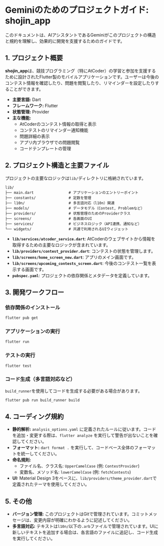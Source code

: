 
# Geminiのためのプロジェクトガイド: shojin_app

このドキュメントは、AIアシスタントであるGeminiがこのプロジェクトの構造と規約を理解し、効果的に開発を支援するためのガイドです。

## 1. プロジェクト概要

**shojin_app**は、競技プログラミング（特にAtCoder）の学習と参加を支援するために設計されたFlutter製のモバイルアプリケーションです。ユーザーは今後のコンテスト情報を確認したり、問題を閲覧したり、リマインダーを設定したりすることができます。

- **主要言語:** Dart
- **フレームワーク:** Flutter
- **状態管理:** Provider
- **主な機能:**
    - AtCoderのコンテスト情報の取得と表示
    - コンテストのリマインダー通知機能
    - 問題詳細の表示
    - アプリ内ブラウザでの問題閲覧
    - コードテンプレートの管理

## 2. プロジェクト構造と主要ファイル

プロジェクトの主要なロジックは`lib/`ディレクトリに格納されています。

```
lib/
├── main.dart                # アプリケーションのエントリーポイント
├── constants/               # 定数を管理
├── l10n/                    # 多言語対応（l10n）関連
├── models/                  # データモデル（Contest, Problemなど）
├── providers/               # 状態管理のためのProviderクラス
├── screens/                 # 各画面のUI
├── services/                # ビジネスロジック（API連携、通知など）
└── widgets/                 # 共通で利用されるUIウィジェット
```

- **`lib/services/atcoder_service.dart`**: AtCoderのウェブサイトから情報を取得するための主要なロジックが含まれています。
- **`lib/providers/contest_provider.dart`**: コンテストの状態を管理します。
- **`lib/screens/home_screen_new.dart`**: アプリのメイン画面です。
- **`lib/screens/upcoming_contests_screen.dart`**: 今後のコンテスト一覧を表示する画面です。
- **`pubspec.yaml`**: プロジェクトの依存関係とメタデータを定義しています。

## 3. 開発ワークフロー

### 依存関係のインストール

```bash
flutter pub get
```

### アプリケーションの実行

```bash
flutter run
```

### テストの実行

```bash
flutter test
```

### コード生成（多言語対応など）

`build_runner`を使用してコードを生成する必要がある場合があります。

```bash
flutter pub run build_runner build
```

## 4. コーディング規約

- **静的解析:** `analysis_options.yaml` に定義されたルールに従います。コードを追加・変更する際は、`flutter analyze` を実行して警告が出ないことを確認してください。
- **フォーマット:** `dart format .` を実行して、コードベース全体のフォーマットを統一してください。
- **命名規則:**
    - ファイル名、クラス名: `UpperCamelCase` (例: `ContestProvider`)
    - 変数名、メソッド名: `lowerCamelCase` (例: `fetchContests`)
- **UI:** Material Design 3をベースに、`lib/providers/theme_provider.dart`で定義されたテーマを使用してください。

## 5. その他

- **バージョン管理:** このプロジェクトはGitで管理されています。コミットメッセージは、変更内容が明確にわかるように記述してください。
- **多言語対応:** テキストは`l10n/`以下の`.arb`ファイルで管理されています。UIに新しいテキストを追加する場合は、各言語のファイルに追記し、コード生成を実行してください。

